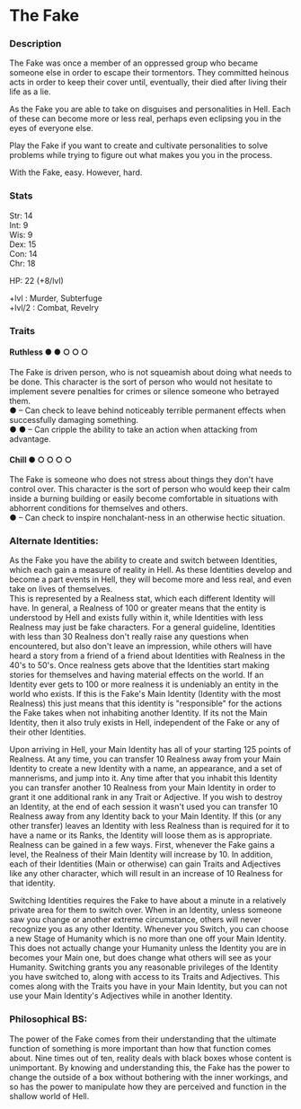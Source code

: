# The Fake

### Description
The Fake was once a member of an oppressed group who became someone else in order to escape their tormentors. They committed heinous acts in order to keep their cover until, eventually, their died after living their life as a lie.

As the Fake you are able to take on disguises and personalities in Hell. Each of these can become more or less real, perhaps even eclipsing you in the eyes of everyone else.

Play the Fake if you want to create and cultivate personalities to solve problems while trying to figure out what makes you you in the process.

With the Fake, easy. However, hard.

### Stats
Str: 14  
Int: 9  
Wis: 9  
Dex: 15  
Con: 14  
Chr: 18  

HP: 22 (+8/lvl)

+lvl   : Murder, Subterfuge  
+lvl/2 : Combat, Revelry

### Traits
#### Ruthless ● ● ○ ○ ○
The Fake is driven person, who is not squeamish about doing what needs to be done. This character is the sort of person who would not hesitate to implement severe penalties for crimes or silence someone who betrayed them.  
● – Can check to leave behind noticeably terrible permanent effects when successfully damaging something.  
● ● – Can cripple the ability to take an action when attacking from advantage.  

#### Chill ● ○ ○ ○ ○
The Fake is someone who does not stress about things they don't have control over. This character is the sort of person who would keep their calm inside a burning building or easily become comfortable in situations with abhorrent conditions for themselves and others.  
● – Can check to inspire nonchalant-ness in an otherwise hectic situation.

### Alternate Identities:
As the Fake you have the ability to create and switch between Identities, which each gain a measure of reality in Hell. As these Identities develop and become a part events in Hell, they will become more and less real, and even take on lives of themselves.  
This is represented by a Realness stat, which each different Identity will have. In general, a Realness of 100 or greater means that the entity is understood by Hell and exists fully within it, while Identities with less Realness may just be fake characters. For a general guideline, Identities with less than 30 Realness don't really raise any questions when encountered, but also don't leave an impression, while others will have heard a story from a friend of a friend about Identities with Realness in the 40's to 50's. Once realness gets above that the Identities start making stories for themselves and having material effects on the world. If an Identity ever gets to 100 or more realness it is undeniably an entity in the world who exists. If this is the Fake's Main Identity (Identity with the most Realness) this just means that this identity is "responsible" for the actions the Fake takes when not inhabiting another Identity. If its not the Main Identity, then it also truly exists in Hell, independent of the Fake or any of their other Identities.

Upon arriving in Hell, your Main Identity has all of your starting 125 points of Realness. At any time, you can transfer 10 Realness away from your Main Identity to create a new Identity with a name, an appearance, and a set of mannerisms, and jump into it. Any time after that you inhabit this Identity you can transfer another 10 Realness from your Main Identity in order to grant it one additional rank in any Trait or Adjective. If you wish to destroy an Identity, at the end of each session it wasn't used you can transfer 10 Realness away from any Identity back to your Main Identity. If this (or any other transfer) leaves an Identity with less Realness than is required for it to have a name or its Ranks, the Identity will loose them as is appropriate.
Realness can be gained in a few ways. First, whenever the Fake gains a level, the Realness of their Main Identity will increase by 10. In addition, each of their Identities (Main or otherwise) can gain Traits and Adjectives like any other character, which will result in an increase of 10 Realness for that identity.

Switching Identities requires the Fake to have about a minute in a relatively private area for them to switch over. When in an Identity, unless someone saw you change or another extreme circumstance, others will never recognize you as any other Identity. Whenever you Switch, you can choose a new Stage of Humanity which is no more than one off your Main Identity. This does not actually change your Humanity unless the Identity you are in becomes your Main one, but does change what others will see as your Humanity. Switching grants you any reasonable privileges of the Identity you have switched to, along with access to its Traits and Adjectives. This comes along with the Traits you have in your Main Identity, but you can not use your Main Identity's Adjectives while in another Identity.



### Philosophical BS:
The power of the Fake comes from their understanding that the ultimate function of something is more important than how that function comes about. Nine times out of ten, reality deals with black boxes whose content is unimportant. By knowing and understanding this, the Fake has the power to change the outside of a box without bothering with the inner workings, and so has the power to manipulate how they are perceived and function in the shallow world of Hell.

